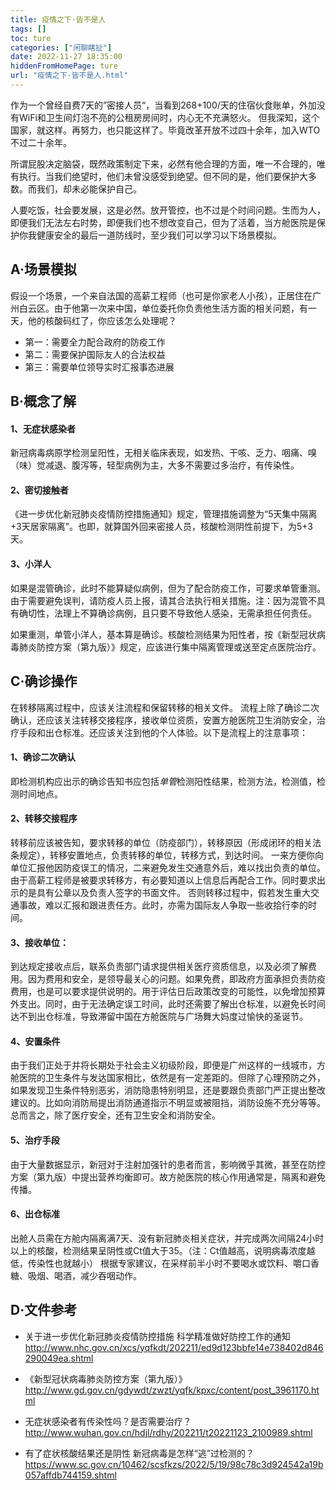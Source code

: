 ```yaml
---
title: 疫情之下·皆不是人​
tags: []
toc: ture
categories: ["闲聊瞎扯"]
date: 2022-11-27 18:35:00
hiddenFromHomePage: ture
url: "疫情之下·皆不是人.html"
---
```


作为一个曾经自费7天的”密接人员“，当看到268+100/天的住宿伙食账单，外加没有WiFi和卫生间灯泡不亮的公租房房间时，内心无不充满怒火。
但我深知，这个国家，就这样。再努力，也只能这样了。毕竟改革开放不过四十余年，加入WTO不过二十余年。

所谓屁股决定脑袋，既然政策制定下来，必然有他合理的方面，唯一不合理的，唯有执行。当我们绝望时，他们未曾没感受到绝望。但不同的是，他们要保护大多数。而我们，却未必能保护自己。

人要吃饭，社会要发展，这是必然。放开管控，也不过是个时间问题。生而为人，即便我们无法左右时势，即便我们也不想改变自己，但为了活着，当方舱医院是保护你我健康安全的最后一道防线时，至少我们可以学习以下场景模拟。

## A·场景模拟

假设一个场景，一个来自法国的高薪工程师（也可是你家老人小孩），正居住在广州白云区。由于他第一次来中国，单位委托你负责他生活方面的相关问题，有一天，他的核酸码红了，你应该怎么处理呢？
- 第一：需要全力配合政府的防疫工作
- 第二：需要保护国际友人的合法权益
- 第三：需要单位领导实时汇报事态进展


## B·概念了解
#### 1、无症状感染者
新冠病毒病原学检测呈阳性，无相关临床表现，如发热、干咳、乏力、咽痛、嗅（味）觉减退、腹泻等，轻型病例为主，大多不需要过多治疗，有传染性。

#### 2、密切接触者
《进一步优化新冠肺炎疫情防控措施通知》规定，管理措施调整为“5天集中隔离+3天居家隔离”。也即，就算国外回来密接人员，核酸检测阴性前提下，为5+3天。

#### 3、小洋人
如果是混管确诊，此时不能算疑似病例，但为了配合防疫工作，可要求单管重测。由于需要避免误判，请防疫人员上报，请其合法执行相关措施。注：因为混管不具有确切性，法理上不算确诊病例，且只要不导致他人感染，无需承担任何责任。

如果重测，单管小洋人，基本算是确诊。核酸检测结果为阳性者，按《新型冠状病毒肺炎防控方案（第九版）》规定，应该进行集中隔离管理或送至定点医院治疗。

## C·确诊操作

在转移隔离过程中，应该关注流程和保留转移的相关文件。
流程上除了确诊二次确认，还应该关注转移交接程序，接收单位资质，安置方舱医院卫生消防安全，治疗手段和出仓标准。还应该关注到他的个人体验。以下是流程上的注意事项：


#### 1、确诊二次确认
即检测机构应出示的确诊告知书应包括*单管*检测阳性结果，检测方法，检测值，检测时间地点。

#### 2、转移交接程序
转移前应该被告知，要求转移的单位（防疫部门），转移原因（形成闭环的相关法条规定），转移安置地点，负责转移的单位，转移方式，到达时间。
一来方便你向单位汇报他因防疫误工的情况，二来避免发生交通意外后，难以找出负责的单位。
由于高薪工程师是被要求转移方，有必要知道以上信息后再配合工作。同时要求出示的是具有公章以及负责人签字的书面文件。
否则转移过程中，假若发生重大交通事故，难以汇报和跟进责任方。此时，亦需为国际友人争取一些收拾行李的时间。

#### 3、接收单位：
到达规定接收点后，联系负责部门请求提供相关医疗资质信息，以及必须了解费用。因为费用和安全，是领导最关心的问题。如果免费，即政府方面承担负责防疫费用，也是可以要求提供说明的。用于评估日后政策改变的可能性，以免增加预算外支出。同时，由于无法确定误工时间，此时还需要了解出仓标准，以避免长时间达不到出仓标准，导致滞留中国在方舱医院与广场舞大妈度过愉快的圣诞节。

#### 4、安置条件
由于我们正处于并将长期处于社会主义初级阶段，即便是广州这样的一线城市，方舱医院的卫生条件与发达国家相比，依然是有一定差距的。但除了心理预防之外，如果发现卫生条件特别恶劣，消防隐患特别明显，还是要跟负责部门严正提出整改建议的。比如向消防局提出消防通道指示不明显或被阻挡，消防设施不充分等等。总而言之，除了医疗安全，还有卫生安全和消防安全。

#### 5、治疗手段
由于大量数据显示，新冠对于注射加强针的患者而言，影响微乎其微，甚至在防控方案（第九版）中提出营养均衡即可。故方舱医院的核心作用通常是，隔离和避免传播。

#### 6、出仓标准
出舱人员需在方舱内隔离满7天、没有新冠肺炎相关症状，并完成两次间隔24小时以上的核酸，检测结果呈阴性或Ct值大于35。（注：Ct值越高，说明病毒浓度越低，传染性也就越小）
根据专家建议，在采样前半小时不要喝水或饮料、嚼口香糖、吸烟、喝酒，减少吞咽动作。



## D·文件参考

- 关于进一步优化新冠肺炎疫情防控措施 科学精准做好防控工作的通知
http://www.nhc.gov.cn/xcs/yqfkdt/202211/ed9d123bbfe14e738402d846290049ea.shtml

- 《新型冠状病毒肺炎防控方案（第九版）》
http://www.gd.gov.cn/gdywdt/zwzt/yqfk/kpxc/content/post_3961170.html

- 无症状感染者有传染性吗？是否需要治疗？ 
http://www.wuhan.gov.cn/hdjl/rdhy/202211/t20221123_2100989.shtml

- 有了症状核酸结果还是阴性 新冠病毒是怎样“逃”过检测的？ 
https://www.sc.gov.cn/10462/scsfkzs/2022/5/19/98c78c3d924542a19b057affdb744159.shtml



